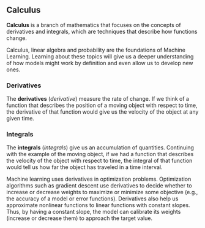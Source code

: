 ## Calculus

**Calculus** is a branch of mathematics that focuses on the concepts of derivatives and integrals, which are techniques that describe how functions change.

Calculus, linear algebra and probability are the foundations of Machine Learning. Learning about these topics will give us a deeper understanding of how models might work by definition and even allow us to develop new ones.

### Derivatives

The **derivatives** (*derivative*) measure the rate of change. If we think of a function that describes the position of a moving object with respect to time, the derivative of that function would give us the velocity of the object at any given time.

### Integrals

The **integrals** (*integrals*) give us an accumulation of quantities. Continuing with the example of the moving object, if we had a function that describes the velocity of the object with respect to time, the integral of that function would tell us how far the object has traveled in a time interval.

Machine learning uses derivatives in optimization problems. Optimization algorithms such as gradient descent use derivatives to decide whether to increase or decrease weights to maximize or minimize some objective (e.g., the accuracy of a model or error functions). Derivatives also help us approximate nonlinear functions to linear functions with constant slopes. Thus, by having a constant slope, the model can calibrate its weights (increase or decrease them) to approach the target value.